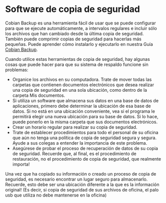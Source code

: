 [Title]: # (Software de copias de seguridad)
[Difficulty]: # (Avanzado)
[Order]: # (4)

# Software de copia de seguridad

Cobian Backup es una herramienta fácil de usar que se puede configurar para que se ejecute automáticamente, a intervalos regulares e incluir sólo los archivos que han cambiado desde la última copia de seguridad. También puede comprimir copias de seguridad para hacerlas más pequeñas. Puede aprender cómo instalarlo y ejecutarlo en nuestra Guía [Cobian Backup](umbrella://lesson/cobian-backup).

Cuando utilice estas herramientas de copia de seguridad, hay algunas cosas que puede hacer para que su sistema de respaldo funcione sin problemas:

* Organice los archivos en su computadora. Trate de mover todas las carpetas que contienen documentos electrónicos que desea realizar una copia de seguridad en una sola ubicación, como dentro de la carpeta Mis documentos.
* Si utiliza un software que almacena sus datos en una base de datos de aplicaciones, primero debe determinar la ubicación de esa base de datos. Si no está en una ubicación conveniente, vea si el programa le permitirá elegir una nueva ubicación para su base de datos. Si lo hace, puede ponerlo en la misma carpeta que sus documentos electrónicos.
* Crear un horario regular para realizar su copia de seguridad.
* Trate de establecer procedimientos para todo el personal de su oficina que aún no tenga una política de copia de seguridad segura y segura. Ayude a sus colegas a entender la importancia de este problema.
* Asegúrese de probar el proceso de recuperación de datos de su copia de seguridad. Recuerde que, al final, es el procedimiento de restauración, no el procedimiento de copia de seguridad, que realmente importa!

Una vez que ha copiado su información o creado un proceso de copia de seguridad, es necesario encontrar un lugar seguro para almacenarlo. Recuerde, esto debe ser una ubicación diferente a la que es la información original! (Es decir, si copia de seguridad de sus archivos de oficina, el palo usb que utiliza no debe mantenerse en la oficina)
